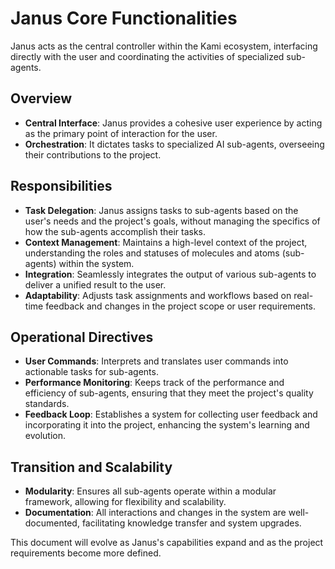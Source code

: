 # Janus Core Functionalities

Janus acts as the central controller within the Kami ecosystem, interfacing directly with the user and coordinating the activities of specialized sub-agents.

## Overview

- **Central Interface**: Janus provides a cohesive user experience by acting as the primary point of interaction for the user.
- **Orchestration**: It dictates tasks to specialized AI sub-agents, overseeing their contributions to the project.

## Responsibilities

- **Task Delegation**: Janus assigns tasks to sub-agents based on the user's needs and the project's goals, without managing the specifics of how the sub-agents accomplish their tasks.
- **Context Management**: Maintains a high-level context of the project, understanding the roles and statuses of molecules and atoms (sub-agents) within the system.
- **Integration**: Seamlessly integrates the output of various sub-agents to deliver a unified result to the user.
- **Adaptability**: Adjusts task assignments and workflows based on real-time feedback and changes in the project scope or user requirements.

## Operational Directives

- **User Commands**: Interprets and translates user commands into actionable tasks for sub-agents.
- **Performance Monitoring**: Keeps track of the performance and efficiency of sub-agents, ensuring that they meet the project's quality standards.
- **Feedback Loop**: Establishes a system for collecting user feedback and incorporating it into the project, enhancing the system's learning and evolution.

## Transition and Scalability

- **Modularity**: Ensures all sub-agents operate within a modular framework, allowing for flexibility and scalability.
- **Documentation**: All interactions and changes in the system are well-documented, facilitating knowledge transfer and system upgrades.

This document will evolve as Janus's capabilities expand and as the project requirements become more defined.

